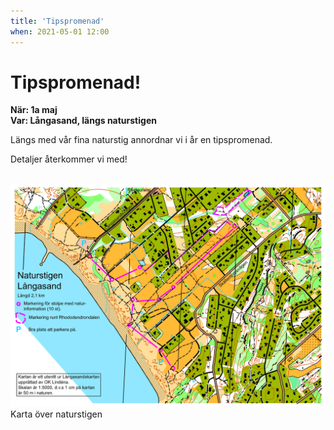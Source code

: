 ```yaml
---
title: 'Tipspromenad'
when: 2021-05-01 12:00
---
```

# Tipspromenad!

<strong>När: 1a maj</strong><br>
<strong>Var: Långasand, längs naturstigen</strong>

Längs med vår fina naturstig annordnar vi i år en tipspromenad.

Detaljer återkommer vi med!

<br>

<div class="center">
    <img width="800" src="/assets/images/naturstigen_map.jpg" />
</div>
<div class="center">
    <span>Karta över naturstigen</span>
</div>

<br>
